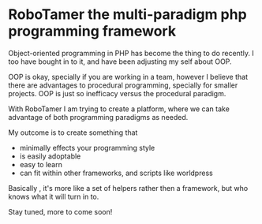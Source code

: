RoboTamer the multi-paradigm php programming framework
======================================================

Object-oriented programming in PHP has become the thing to do recently.
I too have bought in to it, and have been adjusting my self about OOP.

OOP is okay, specially if you are working in a team, however I believe that there are advantages to procedural programming, specially for smaller projects. OOP is just so inefficacy versus the procedural paradigm.

With RoboTamer I am trying to create a platform, where we can take advantage of both programming paradigms as needed.

My outcome is to create something that 

 * minimally effects your programming style 
 * is easily adoptable
 * easy to learn
 * can fit within other frameworks, and scripts like worldpress
 
Basically , it's more like a set of helpers rather then a framework, but who knows what it will turn in to.

 
Stay tuned, more to come soon!
